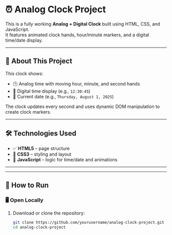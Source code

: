 
# ⏰ Analog Clock Project

This is a fully working **Analog + Digital Clock** built using HTML, CSS, and JavaScript.  
It features animated clock hands, hour/minute markers, and a digital time/date display.

---

## 📝 About This Project

This clock shows:
- 🕒 Analog time with moving hour, minute, and second hands
- 📅 Digital time display (e.g., `12:30:45`)
- 📆 Current date (e.g., `Thursday, August 1, 2025`)

The clock updates every second and uses dynamic DOM manipulation to create clock markers.

---

## 🛠️ Technologies Used

- ✅ **HTML5** – page structure  
- 🎨 **CSS3** – styling and layout  
- 🧠 **JavaScript** – logic for time/date and animations  

---



---

## 📂 How to Run

### 🖥️ Open Locally

1. Download or clone the repository:
   ```bash
   git clone https://github.com/yourusername/analog-clock-project.git
   cd analog-clock-project
